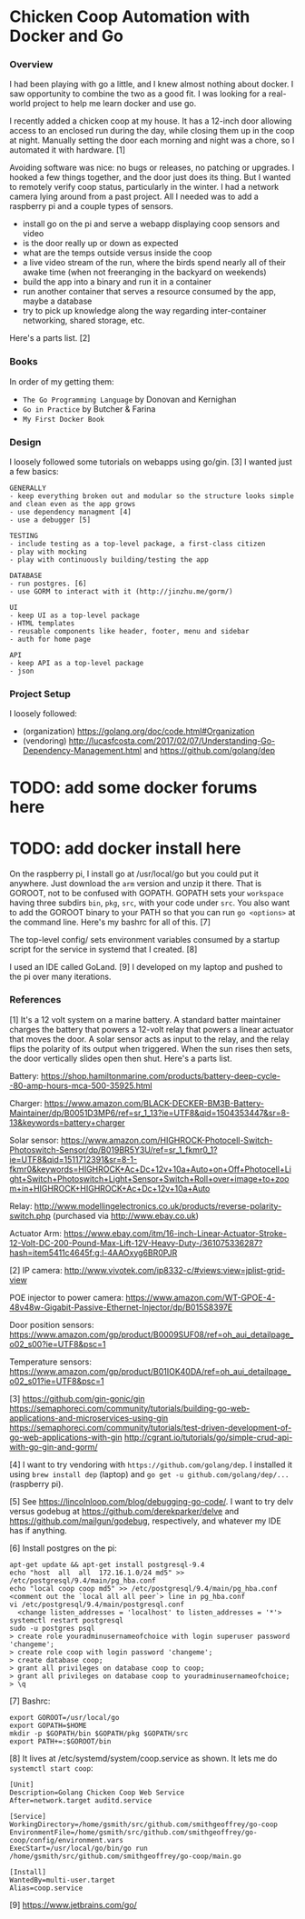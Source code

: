 # Chicken Coop Automation with Docker and Go

### Overview

I had been playing with go a little, and I knew almost nothing about docker.  I saw opportunity to combine the two as a good fit.  I was looking for a real-world project to help me learn docker and use go.

I recently added a chicken coop at my house. It has a 12-inch door allowing access to an enclosed run during the day, while closing them up in the coop at night. Manually setting the door each morning and night was a chore, so I automated it with hardware. [1]

Avoiding software was nice: no bugs or releases, no patching or upgrades. I hooked a few things together, and the door just does its thing.  But I wanted to remotely verify coop status, particularly in the winter. I had a network camera lying around from a past project. All I needed was to add a raspberry pi and a couple types of sensors.

- install go on the pi and serve a webapp displaying coop sensors and video
- is the door really up or down as expected
- what are the temps outside versus inside the coop
- a live video stream of the run, where the birds spend nearly all of their awake time (when not freeranging in the backyard on weekends)
- build the app into a binary and run it in a container
- run another container that serves a resource consumed by the app, maybe a database
- try to pick up knowledge along the way regarding inter-container networking, shared storage, etc. 

Here's a parts list. [2]

### Books

In order of my getting them:

- `The Go Programming Language` by Donovan and Kernighan
- `Go in Practice` by Butcher & Farina
- `My First Docker Book`

### Design

I loosely followed some tutorials on webapps using go/gin. [3]  I wanted just a few basics:

    GENERALLY
    - keep everything broken out and modular so the structure looks simple and clean even as the app grows
    - use dependency managment [4]
    - use a debugger [5]
    
    TESTING
    - include testing as a top-level package, a first-class citizen
    - play with mocking
    - play with continuously building/testing the app
    
    DATABASE
    - run postgres. [6]
    - use GORM to interact with it (http://jinzhu.me/gorm/)
    
    UI
    - keep UI as a top-level package
    - HTML templates
    - reusable components like header, footer, menu and sidebar
    - auth for home page
    
    API
    - keep API as a top-level package
    - json

### Project Setup

I loosely followed:

- (organization) https://golang.org/doc/code.html#Organization 
- (vendoring) http://lucasfcosta.com/2017/02/07/Understanding-Go-Dependency-Management.html and https://github.com/golang/dep
# TODO: add some docker forums here

# TODO: add docker install here
On the raspberry pi, I install go at /usr/local/go but you could put it anywhere. Just download the `arm` version and unzip it there. That is GOROOT, not to be confused with GOPATH.  GOPATH sets your `workspace` having three subdirs `bin`, `pkg`, `src`, with your code under `src`. You also want to add the GOROOT binary to your PATH so that you can run `go <options>` at the command line.  Here's my bashrc for all of this. [7]

The top-level config/ sets environment variables consumed by a startup script for the service in systemd that I created. [8]

I used an IDE called GoLand. [9] I developed on my laptop and pushed to the pi over many iterations.

### References

[1] It's a 12 volt system on a marine battery. A standard batter maintainer charges the battery that powers a 12-volt relay that powers a linear actuator that moves the door.  A solar sensor acts as input to the relay, and the relay flips the polarity of its output when triggered.  When the sun rises then sets, the door vertically slides open then shut.  Here's a parts list.

Battery: https://shop.hamiltonmarine.com/products/battery-deep-cycle--80-amp-hours-mca-500-35925.html

Charger: https://www.amazon.com/BLACK-DECKER-BM3B-Battery-Maintainer/dp/B0051D3MP6/ref=sr_1_13?ie=UTF8&qid=1504353447&sr=8-13&keywords=battery+charger

Solar sensor: https://www.amazon.com/HIGHROCK-Photocell-Switch-Photoswitch-Sensor/dp/B019BR5Y3U/ref=sr_1_fkmr0_1?ie=UTF8&qid=1511712391&sr=8-1-fkmr0&keywords=HIGHROCK+Ac+Dc+12v+10a+Auto+on+Off+Photocell+Light+Switch+Photoswitch+Light+Sensor+Switch+Roll+over+image+to+zoom+in+HIGHROCK+HIGHROCK+Ac+Dc+12v+10a+Auto

Relay: http://www.modellingelectronics.co.uk/products/reverse-polarity-switch.php (purchased via http://www.ebay.co.uk)

Actuator Arm: https://www.ebay.com/itm/16-inch-Linear-Actuator-Stroke-12-Volt-DC-200-Pound-Max-Lift-12V-Heavy-Duty-/361075336287?hash=item5411c4645f:g:l-4AAOxyg6BR0PJR

[2] IP camera: http://www.vivotek.com/ip8332-c/#views:view=jplist-grid-view

POE injector to power camera: https://www.amazon.com/WT-GPOE-4-48v48w-Gigabit-Passive-Ethernet-Injector/dp/B015S8397E

Door position sensors: https://www.amazon.com/gp/product/B0009SUF08/ref=oh_aui_detailpage_o02_s00?ie=UTF8&psc=1

Temperature sensors: https://www.amazon.com/gp/product/B01IOK40DA/ref=oh_aui_detailpage_o02_s01?ie=UTF8&psc=1

[3] https://github.com/gin-gonic/gin
https://semaphoreci.com/community/tutorials/building-go-web-applications-and-microservices-using-gin
https://semaphoreci.com/community/tutorials/test-driven-development-of-go-web-applications-with-gin
http://cgrant.io/tutorials/go/simple-crud-api-with-go-gin-and-gorm/

[4] I want to try vendoring with `https://github.com/golang/dep`.  I installed it using `brew install dep` (laptop) and `go get -u github.com/golang/dep/...` (raspberry pi). 

[5] See https://lincolnloop.com/blog/debugging-go-code/.  I want to try delv versus godebug at https://github.com/derekparker/delve and https://github.com/mailgun/godebug, respectively, and whatever my IDE has if anything.

[6] Install postgres on the pi:

    apt-get update && apt-get install postgresql-9.4
    echo "host  all  all  172.16.1.0/24 md5" >> /etc/postgresql/9.4/main/pg_hba.conf
    echo "local coop coop md5" >> /etc/postgresql/9.4/main/pg_hba.conf
    <comment out the `local all all peer`> line in pg_hba.conf
    vi /etc/postgresql/9.4/main/postgresql.conf
      <change listen_addresses = 'localhost' to listen_addresses = '*'>
    systemctl restart postgresql
    sudo -u postgres psql
    > create role youradminusernameofchoice with login superuser password 'changeme';
    > create role coop with login password 'changeme';
    > create database coop;
    > grant all privileges on database coop to coop;
    > grant all privileges on database coop to youradminusernameofchoice;
    > \q

[7] Bashrc:

    export GOROOT=/usr/local/go
    export GOPATH=$HOME
    mkdir -p $GOPATH/bin $GOPATH/pkg $GOPATH/src 
    export PATH+=:$GOROOT/bin

[8] It lives at /etc/systemd/system/coop.service as shown.  It lets me do `systemctl start coop`:
    
    [Unit]
    Description=Golang Chicken Coop Web Service
    After=network.target auditd.service
    
    [Service]
    WorkingDirectory=/home/gsmith/src/github.com/smithgeoffrey/go-coop
    EnvironmentFile=/home/gsmith/src/github.com/smithgeoffrey/go-coop/config/environment.vars
    ExecStart=/usr/local/go/bin/go run /home/gsmith/src/github.com/smithgeoffrey/go-coop/main.go
    
    [Install]
    WantedBy=multi-user.target
    Alias=coop.service

[9] https://www.jetbrains.com/go/
